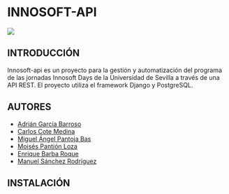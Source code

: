 # INNOSOFT-API

![](https://github.com/enriquebarba97/innosoft_api/workflows/Django%20Tests/badge.svg)

## INTRODUCCIÓN

Innosoft-api es un proyecto para la gestión y automatización del programa de las jornadas Innosoft Days de la Universidad de Sevilla a través de una API REST. El proyecto utiliza el framework Django y PostgreSQL.

## AUTORES

 - [Adrián García Barroso](https://github.com/adrgrabar)
 - [Carlos Cote Medina](https://github.com/Carcotmed)
 - [Miguel Ángel Pantoja Bas](https://github.com/miguelpantoja89)
 - [Moisés Pantión Loza](https://github.com/Moipanloz)
 - [Enrique Barba Roque](https://github.com/enriquebarba97)
 - [Manuel Sánchez Rodríguez](https://github.com/mansanrod4)

## INSTALACIÓN

